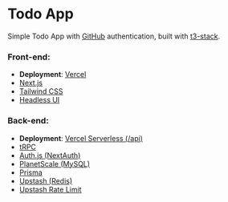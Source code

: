 # Todo App

Simple Todo App with [GitHub](https://github.com) authentication, built with [t3-stack](https://create.t3.gg).

### Front-end:

- **Deployment**: [Vercel](https://vercel.com)
- [Next.js](https://nextjs.org)
- [Tailwind CSS](https://tailwindcss.com)
- [Headless UI](https://headlessui.com)

### Back-end:

- **Deployment**: [Vercel Serverless (/api)](https://vercel.com/docs/concepts/functions/serverless-functions)
- [tRPC](https://trpc.io)
- [Auth.js (NextAuth)](https://authjs.dev)
- [PlanetScale (MySQL)](https://planetscale.com)
- [Prisma](https://prisma.io)
- [Upstash (Redis)](https://upstash.com)
- [Upstash Rate Limit](https://github.com/upstash/ratelimit)
